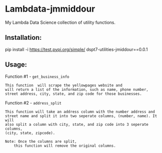 # Lambdata-jmmiddour
My Lambda Data Science collection of utility functions.

## Installation:

pip install -i https://test.pypi.org/simple/ dspt7-utilities-jmiddour==0.0.1

## Usage:

Function #1 - `get_business_info`

    This function  will scrape the yellowpages website and
    will return a list of the information, such as name, phone number,
    street address, city, state, and zip code for those businesses.


Function #2 - `address_split`
    
    This function will take an address column with the number address and
    street name and split it into two seperate columns, (number, name). It will
    also split a column with city, state, and zip code into 3 seperate columns,
    (city, state, zipcode).
    
    Note: Once the columns are split,
        this function will remove the original columns.
